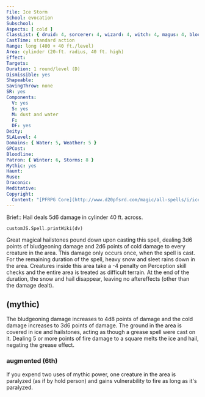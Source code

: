 ```yaml
---
File: Ice Storm
School: evocation
Subschool: 
Aspects: [ cold ]
ClassList: { druid: 4, sorcerer: 4, wizard: 4, witch: 4, magus: 4, bloodrager: 4, shaman: 4, occultist: 4 }
CastTime: standard action
Range: long (400 + 40 ft./level)
Area: cylinder (20-ft. radius, 40 ft. high)
Effect: 
Targets: 
Duration: 1 round/level (D)
Dismissible: yes
Shapeable: 
SavingThrow: none
SR: yes
Components:
  V: yes
  S: yes
  M: dust and water
  F: 
  DF: yes
Deity: 
SLALevel: 4
Domains: { Water: 5, Weather: 5 }
GPCost: 
Bloodline: 
Patron: { Winter: 6, Storms: 8 }
Mythic: yes
Haunt: 
Ruse: 
Draconic: 
Meditative: 
Copyright:
  Content: "[PFRPG Core](http://www.d20pfsrd.com/magic/all-spells/i/ice-storm)"
---
```

Brief:: Hail deals 5d6 damage in cylinder 40 ft. across.

```dataviewjs
customJS.Spell.printWiki(dv)
```

Great magical hailstones pound down upon casting this spell, dealing 3d6 points of bludgeoning damage and 2d6 points of cold damage to every creature in the area. This damage only occurs once, when the spell is cast. For the remaining duration of the spell, heavy snow and sleet rains down in the area. Creatures inside this area take a -4 penalty on Perception skill checks and the entire area is treated as difficult terrain. At the end of the duration, the snow and hail disappear, leaving no aftereffects (other than the damage dealt).


## (mythic)

The bludgeoning damage increases to 4d8 points of damage and the cold damage increases to 3d6 points of damage. The ground in the area is covered in ice and hailstones, acting as though a grease spell were cast on it. Dealing 5 or more points of fire damage to a square melts the ice and hail, negating the grease effect.


### augmented (6th)

If you expend two uses of mythic power, one creature in the area is paralyzed (as if by hold person) and gains vulnerability to fire as long as it's paralyzed.
